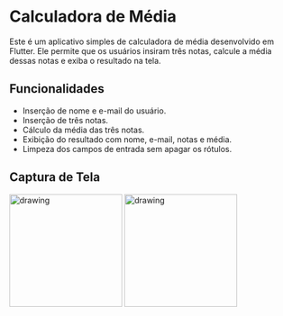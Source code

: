 # Calculadora de Média

Este é um aplicativo simples de calculadora de média desenvolvido em Flutter. Ele permite que os usuários insiram três notas, calcule a média dessas notas e exiba o resultado na tela.

## Funcionalidades

- Inserção de nome e e-mail do usuário.
- Inserção de três notas.
- Cálculo da média das três notas.
- Exibição do resultado com nome, e-mail, notas e média.
- Limpeza dos campos de entrada sem apagar os rótulos.

## Captura de Tela
<img src="https://github.com/Vcards01/Avaliacao-Stateful-Widgets/assets/33523679/927956ae-964c-4696-a5dd-fb0c653b8704" alt="drawing" style="width:200px;"/>
<img src="https://github.com/Vcards01/Avaliacao-Stateful-Widgets/assets/33523679/ba148b40-f3d9-46ad-ba52-ffb81aa83e0d" alt="drawing" style="width:200px;"/>
